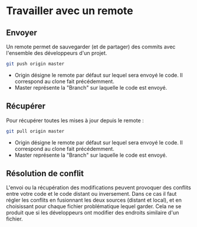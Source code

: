 # Travailler avec un remote

## Envoyer

Un remote permet de sauvegarder \(et de partager\) des commits avec l'ensemble des développeurs d'un projet.

```bash
git push origin master
```

* Origin désigne le remote par défaut sur lequel sera envoyé le code. Il correspond au clone fait précédemment. 
* Master représente la "Branch" sur laquelle le code est envoyé.

## Récupérer

Pour récupérer toutes les mises à jour depuis le remote :

```bash
git pull origin master
```

* Origin désigne le remote par défaut sur lequel sera envoyé le code. Il correspond au clone fait précédemment. 
* Master représente la "Branch" sur laquelle le code est envoyé.

## Résolution de conflit

L'envoi ou la récupération des modifications peuvent provoquer des conflits entre votre code et le code distant ou inversement. Dans ce cas il faut régler les conflits en fusionnant les deux sources \(distant et local\), et en choisissant pour chaque fichier problématique lequel garder. Cela ne se produit que si les développeurs ont modifier des endroits similaire d'un fichier.

